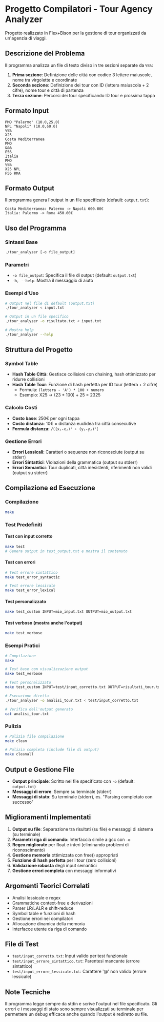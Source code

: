 # Progetto Compilatori - Tour Agency Analyzer

Progetto realizzato in Flex+Bison per la gestione di tour organizzati da un'agenzia di viaggi.

## Descrizione del Problema

Il programma analizza un file di testo diviso in tre sezioni separate da `%%%`:

1. **Prima sezione**: Definizione delle città con codice 3 lettere maiuscole, nome tra virgolette e coordinate
2. **Seconda sezione**: Definizione dei tour con ID (lettera maiuscola + 2 cifre), nome tour e città di partenza
3. **Terza sezione**: Percorsi dei tour specificando ID tour e prossima tappa

## Formato Input

```
PMO "Palermo" (10.0,25.0)
NPL "Napoli" (10.0,60.0)
%%%
X25
Costa Mediterranea
PMO
&&&
F56
Italia
PMO
%%%
X25 NPL
F56 RMA
```

## Formato Output

Il programma genera l'output in un file specificato (default: `output.txt`):

```
Costa Mediterranea: Palermo -> Napoli 600.00€
Italia: Palermo -> Roma 450.00€
```

## Uso del Programma

### Sintassi Base
```bash
./tour_analyzer [-o file_output]
```

### Parametri
- `-o file_output`: Specifica il file di output (default: `output.txt`)
- `-h, --help`: Mostra il messaggio di aiuto

### Esempi d'Uso
```bash
# Output nel file di default (output.txt)
./tour_analyzer < input.txt

# Output in un file specifico
./tour_analyzer -o risultato.txt < input.txt

# Mostra help
./tour_analyzer --help
```

## Struttura del Progetto

### Symbol Table
- **Hash Table Città**: Gestisce collisioni con chaining, hash ottimizzato per ridurre collisioni
- **Hash Table Tour**: Funzione di hash perfetta per ID tour (lettera + 2 cifre)
  - Formula: `(lettera - 'A') * 100 + numero`
  - Esempio: X25 → (23 * 100) + 25 = 2325

### Calcolo Costi
- **Costo base**: 250€ per ogni tappa
- **Costo distanza**: 10€ × distanza euclidea tra città consecutive
- **Formula distanza**: `√((x₁-x₂)² + (y₁-y₂)²)`

### Gestione Errori
- **Errori Lessicali**: Caratteri o sequenze non riconosciute (output su stderr)
- **Errori Sintattici**: Violazioni della grammatica (output su stderr)
- **Errori Semantici**: Tour duplicati, città inesistenti, riferimenti non validi (output su stderr)

## Compilazione ed Esecuzione

### Compilazione
```bash
make
```

### Test Predefiniti

#### Test con input corretto
```bash
make test
# Genera output in test_output.txt e mostra il contenuto
```

#### Test con errori
```bash
# Test errore sintattico
make test_error_syntactic

# Test errore lessicale  
make test_error_lexical
```

#### Test personalizzato
```bash
make test_custom INPUT=mio_input.txt OUTPUT=mio_output.txt
```

#### Test verboso (mostra anche l'output)
```bash
make test_verbose
```

### Esempi Pratici

```bash
# Compilazione
make

# Test base con visualizzazione output
make test_verbose

# Test personalizzato
make test_custom INPUT=test/input_corretto.txt OUTPUT=risultati_tour.txt

# Esecuzione diretta
./tour_analyzer -o analisi_tour.txt < test/input_corretto.txt

# Verifica dell'output generato
cat analisi_tour.txt
```

### Pulizia

```bash
# Pulizia file compilazione
make clean

# Pulizia completa (include file di output)
make cleanall
```

## Output e Gestione File

- **Output principale**: Scritto nel file specificato con `-o` (default: `output.txt`)
- **Messaggi di errore**: Sempre su terminale (stderr)
- **Messaggi di stato**: Su terminale (stderr), es. "Parsing completato con successo"

## Miglioramenti Implementati

1. **Output su file**: Separazione tra risultati (su file) e messaggi di sistema (su terminale)
2. **Parametri riga di comando**: Interfaccia simile a gcc con `-o`
3. **Regex migliorate** per float e interi (eliminando problemi di riconoscimento)
4. **Gestione memoria** ottimizzata con free() appropriati
5. **Funzione di hash perfetta** per i tour (zero collisioni)
6. **Validazione robusta** degli input semantici
7. **Gestione errori completa** con messaggi informativi

## Argomenti Teorici Correlati

- Analisi lessicale e regex
- Grammatiche context-free e derivazioni
- Parser LR/LALR e shift-reduce
- Symbol table e funzioni di hash
- Gestione errori nei compilatori
- Allocazione dinamica della memoria
- Interfacce utente da riga di comando

## File di Test

- `test/input_corretto.txt`: Input valido per test funzionale
- `test/input_errore_sintattico.txt`: Parentesi mancante (errore sintattico)
- `test/input_errore_lessicale.txt`: Carattere '@' non valido (errore lessicale)

## Note Tecniche

Il programma legge sempre da stdin e scrive l'output nel file specificato. Gli errori e i messaggi di stato sono sempre visualizzati su terminale per permettere un debug efficace anche quando l'output è rediretto su file.